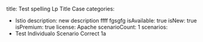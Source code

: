 title: Test spelling Lp Title Case
categories:
  - Istio
description: new description ffff fgsgfg
isAvailable: true
isNew: true
isPremium: true
license: Apache
scenarioCount: 1
scenarios:
  - Test Individualo Scenario Correct 1a
